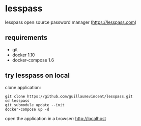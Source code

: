 # lesspass

lesspass open source password manager (https://lesspass.com)

## requirements

  * git
  * docker 1.10
  * docker-compose 1.6

## try lesspass on local

clone application:

    git clone https://github.com/guillaumevincent/lesspass.git
    cd lesspass
    git submodule update --init
    docker-compose up -d

open the application in a browser: [http://localhost](http://localhost)
